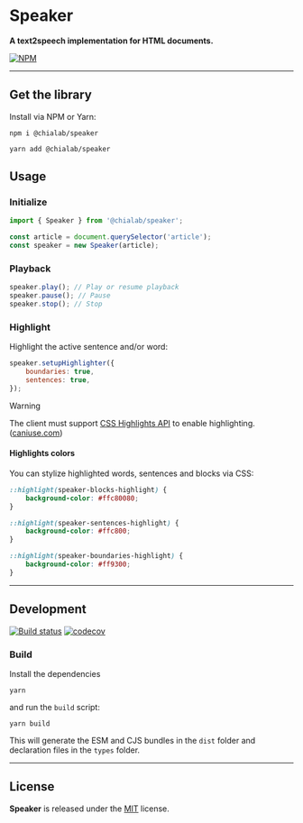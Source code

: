 # Speaker

**A text2speech implementation for HTML documents.**

[![NPM](https://img.shields.io/npm/v/@chialab/speaker.svg)](https://www.npmjs.com/package/@chialab/speaker)

---

## Get the library

Install via NPM or Yarn:

```
npm i @chialab/speaker
```

```
yarn add @chialab/speaker
```

## Usage

### Initialize

```js
import { Speaker } from '@chialab/speaker';

const article = document.querySelector('article');
const speaker = new Speaker(article);
```

### Playback

```js
speaker.play(); // Play or resume playback
speaker.pause(); // Pause
speaker.stop(); // Stop
```

### Highlight

Highlight the active sentence and/or word:

```js
speaker.setupHighlighter({
    boundaries: true,
    sentences: true,
});
```

> [!WARNING]  
> The client must support [CSS Highlights API](https://developer.mozilla.org/en-US/docs/Web/API/CSS_Custom_Highlight_API) to enable highlighting. ([caniuse.com](https://caniuse.com/mdn-api_highlight))

#### Highlights colors

You can stylize highlighted words, sentences and blocks via CSS:

```css
::highlight(speaker-blocks-highlight) {
    background-color: #ffc80080;
}

::highlight(speaker-sentences-highlight) {
    background-color: #ffc800;
}

::highlight(speaker-boundaries-highlight) {
    background-color: #ff9300;
}
```

---

## Development

[![Build status](https://github.com/chialab/speaker/workflows/Main/badge.svg)](https://github.com/chialab/speaker/actions?query=workflow%3ABuild)
[![codecov](https://codecov.io/gh/chialab/speaker/branch/main/graph/badge.svg)](https://codecov.io/gh/chialab/speaker)

### Build

Install the dependencies

```
yarn
```

and run the `build` script:

```
yarn build
```

This will generate the ESM and CJS bundles in the `dist` folder and declaration files in the `types` folder.

---

## License

**Speaker** is released under the [MIT](https://github.com/chialab/speaker/blob/main/LICENSE) license.
